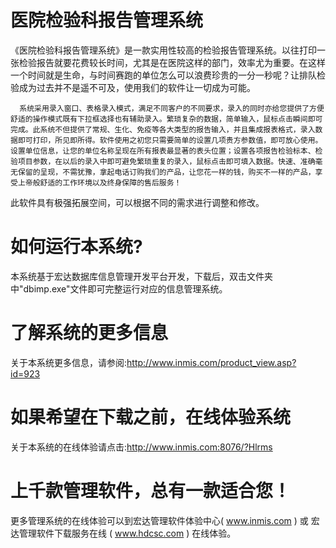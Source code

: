 # 医院检验科报告管理系统

《医院检验科报告管理系统》是一款实用性较高的检验报告管理系统。以往打印一张检验报告就要花费较长时间，尤其是在医院这样的部门，效率尤为重要。在这样一个时间就是生命，与时间赛跑的单位怎么可以浪费珍贵的一分一秒呢？让排队检验成为过去并不是遥不可及，使用我们的软件让一切成为可能。 

      系统采用录入窗口、表格录入模式，满足不同客户的不同要求，录入的同时亦给您提供了方便舒适的操作模式既有下拉框选择也有辅助录入。繁琐复杂的数据，简单输入，鼠标点击瞬间即可完成。此系统不但提供了常规、生化、免疫等各大类型的报告输入，并且集成报表格式，录入数据即可打印，所见即所得。软件使用之初您只需要简单的设置几项贵方参数值，即可放心使用。设置单位信息，让您的单位名称呈现在所有报表最显著的表头位置；设置各项报告检验标本、检验项目参数，在以后的录入中即可避免繁琐重复的录入，鼠标点击即可填入数据。快速、准确毫无保留的呈现，不需犹豫，拿起电话订购我们的产品，让您花一样的钱，购买不一样的产品，享受上帝般舒适的工作环境以及终身保障的售后服务！

此软件具有极强拓展空间，可以根据不同的需求进行调整和修改。

# 如何运行本系统?

本系统基于宏达数据库信息管理开发平台开发，下载后，双击文件夹中"dbimp.exe"文件即可完整运行对应的信息管理系统。

# 了解系统的更多信息

关于本系统更多信息，请参阅:http://www.inmis.com/product_view.asp?id=923

# 如果希望在下载之前，在线体验系统

关于本系统的在线体验请点击:http://www.inmis.com:8076/?Hlrms

# 上千款管理软件，总有一款适合您！

更多管理系统的在线体验可以到宏达管理软件体验中心( www.inmis.com ) 或 宏达管理软件下载服务在线 ( www.hdcsc.com ) 在线体验。

